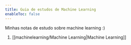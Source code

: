 ```yaml
---
title: Guia de estudos de Machine Learning
enableToc: false
---
```


Minhas notas de estudo sobre machine learning :)

1. [[machinelearning/Machine Learning|Machine Learning]]


